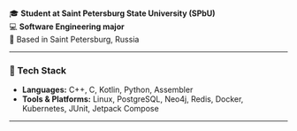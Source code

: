  🎓 **Student at Saint Petersburg State University (SPbU)**  
💻 **Software Engineering major**  
📍 Based in Saint Petersburg, Russia  

---

### 🧠 Tech Stack  
- **Languages:** C++, C, Kotlin, 
    Python, Assembler  
- **Tools & Platforms:** Linux, PostgreSQL, Neo4j, Redis, Docker, 
    Kubernetes, JUnit, Jetpack Compose

---
